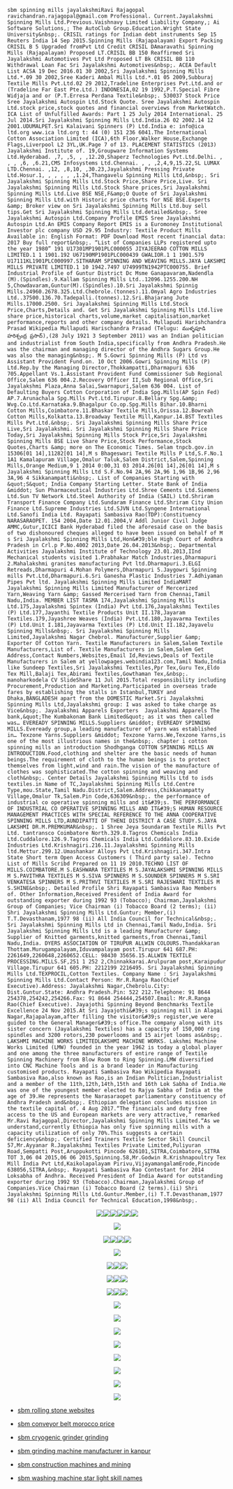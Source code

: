 
```
sbm spinning mills jayalakshmiRavi Rajagopal ravichandran.rajagopal@gmail.com Professional. Current.Jayalakshmi Spinning Mills Ltd.Previous.Vaishnavy Limited Liability Company,; Ai Software Solutions,; The AutoClub Group.Education.Wright State University&nbsp;. CRISIL ratings for Indian debt instruments Sep 15 Reuters India 14 Sep 2015.Spinning Mills (Rajapalayam) Export Packing CRISIL B 5 Upgraded fromPvt Ltd Credit CRISIL DAmaravathi Spinning Mills (Rajapalayam) Proposed LT.CRISIL BB 150 Reaffirmed Sri Jayalakshmi Automotives Pvt Ltd Proposed LT Bk CRISIL BB 110 Withdrawal Loan Fac Sri Jayalakshmi Automotives&nbsp;. ACEA Default List ACSA 19 Dec 2016.01 30 2002,Sri Jayalakshmi Spinning Mills Ltd.*.09 30 2002,Sree Kaderi Ambal Mills Ltd.*.01 05 2009,Subburaj Textile Mills Pvt.Ltd.02 29 2012,Tradeline Enterprises Pvt.Ltd.and or (Tradeline Far East Pte.Ltd.) INDONESIA,02 19 1992,P.T.Special Fibre Widjaja and or (P.T.Erresa Perdana Textile&nbsp;. 530037 Stock Price Sree Jayalakshmi Autospin Ltd.Stock Quote. Sree Jayalakshmi Autospin Ltd.stock price,stock quotes and financial overviews from MarketWatch. ICA List of Unfulfilled Awards: Part 1 25 July 2014 International. 25 Jul 2014.Sri Jayalakshmi Spinning Mills Ltd.India.26 02 2002.14 12 2001.UDUMALPET.Sri Kalaivani Spinners (P) Ltd.India e: info@ica ltd.org www.ica ltd.org t: 44 (0) 151 236 6041.The International Cotton Association Limited (ICA),6th Floor,Walker House,Exchange Flags,Liverpool L2 3YL,UK.Page 7 of 13. PLACEMENT STATISTICS (2013) Jayalakshmi Institute of. 19,Groupware Information Systems Ltd.Hyderabad. ,7, ,5, , ,12.20,Shaperz Technologies Pvt.Ltd.Delhi. , , , ,6, ,6.21,CMS Infosystems Ltd.Chennai. , , ,2,4,9,15.22,SL LUMAX LTD.Chennai. ,12, ,8,10, ,30.23,Jayalakshmi Pressing Private Ltd.Hosur.1, , , , , ,1.24,Thangavelu Spinning Mills Ltd,&nbsp;. Sri Jayalakshmi Spinning Mills Ltd.Stock Price,Share Price,Live. Sri Jayalakshmi Spinning Mills Ltd.Stock Share prices,Sri Jayalakshmi Spinning Mills Ltd.Live BSE NSE,F&amp;O Quote of Sri Jayalakshmi Spinning Mills Ltd.with Historic price charts for NSE BSE.Experts &amp; Broker view on Sri Jayalakshmi Spinning Mills Ltd.buy sell tips.Get Sri Jayalakshmi Spinning Mills Ltd.detailed&nbsp;. Sree Jayalakshmi Autospin Ltd.Company Profile EMIS Sree Jayalakshmi Autospin Ltd.An EMIS Company Report EMIS is a Euromoney Institutional Investor plc company USD 29.95 Industry: Textile Product Mills Available in: English Format: PDF Download Most recent financial data: 2017 Buy full report&nbsp;. “List of Companies LLPs registered upto the year 1980” 191 U17301MP1901PLC000055 JIYAJEERAO COTTON MILLS LIMITED.1 1 1901.192 U67190MP1901PLC000439 GWALIOR.1 1 1901.579 U17111KL1901PLC000997.SITHARAM SPINNING AND WEAVING MILLS.JAYA LAKSHMI MILLS PRIVATE LIMITED.1 10 1942.7497 U74999TN1942PTC000755. Brief Industrial Profile of Guntur District Dc Msme Ganapavaram,Nadendla (M).(Spindles).9.Kallam Spinning Mills Ltd..12096.1255.200.NH 5,Chowdavaram,Guntur(M).(Spindles).10.Sri Jayalakshmi Spinnig Mills.24960.2678.325.Ltd.Chebrole.(tonnes).11.Omyal Agro Industries Ltd..37500.136.70.Tadepalli.(tonnes).12.Sri.Bhajarang Jute Mills.17000.2500. Sri Jayalakshmi Spinning Mills Ltd.Stock Price,Charts,Details and. Get Sri Jayalakshmi Spinning Mills Ltd.live share price,historical charts,volume,market capitalisation,market performance,reports and other company details. Mullapudi Harishchandra Prasad Wikipedia Mullapudi Harischandra Prasad (Telugu: ముళ్ళపూడి హరిశ్చంద్ర ప్రసాద్),(28 July 1921 3 September 2011) was an Indian politician and industrialist from South India,specifically from Andhra Pradesh.He was the chairman and managing director of the Andhra Sugars Group.He was also the managing&nbsp;. M S.Gowri Spinning Mills (P) Ltd vs Assistant Provident Fund.on. 10 Oct 2006.Gowri Spinning Mills (P) Ltd.Rep.by the Managing Director,Thokkampatti,Dharmapuri 636 705.Appellant Vs.1.Assistant Provident Fund Commissioner Sub Regional Office,Salem 636 004.2.Recovery Officer II,Sub Regional Office,Sri Jayalakshmi Plaza,Anna Salai,Swarnapuri,Salem 636 004. List of Defaulting Buyers Cotton Corporation of India Spg.Mills(AP Spin Fed) AP.7.Arunachala Spg.Mills Pvt.Ltd.Tirupur.8.Bellary Spg.&amp; Wvg.Co.Ltd.Karnataka.9.Bhagalpur Co.op.Spg.Mills Bihar.10.Bharni Cotton Mills,Coimbatore.11.Bhaskar Textile Mills,Orissa.12.Bowreah Cotton Mills,Kolkatta.13.Broadway Textile Mill,Kanpur.14.BST Textiles Mills Pvt.Ltd.&nbsp;. Sri Jayalakshmi Spinning Mills Share Price Live,Sri Jayalakshmi. Sri Jayalakshmi Spinning Mills Share Price Today,Sri Jayalakshmi Spinning Mills Stock Price,Sri Jayalakshmi Spinning Mills BSE Live Share Price,Stock Performance,Stock Quotes,Charts &amp; more on The Economic Times. Selam tnpcb.gov.in 15306[01 14],11282[01 14],M s Bhageswari Textile Mills P Ltd,S.F.No.1 1A1 Kamalapuram Village,Omalur Taluk,Salem District,Salem,Spinning Mills,Orange Medium,9 1 2014 0:00,31 03 2014.26[01 14],26[01 14],M s Jayalakshmi Spinning Mills Ltd S.F.No.94 2A,96 2A,96 1,96 1B,96 2,96 3A,96 4 Sikkanampatti&nbsp;. List of Companies Starting with &quot;S&quot; India Company Starting Letter. State Bank of India &middot; Sun Pharmaceutical Industries Ltd.Shree Cements Ltd.Siemens Ltd.Sun TV Network Ltd.Steel Authority of India (SAIL) Ltd.Shriram Transport Finance Company Ltd.Sundaram Finance Ltd.Shriram City Union Finance Ltd.Supreme Industries Ltd.SJVN Ltd.Syngene International Ltd.Sanofi India Ltd. Rayapati Sambasiva Rao(TDP):Constituency NARASARAOPET. 154 2004,Date 12.01.2004,V Addl Junior Civil Judge AMMC,Gutur,ICICI Bank Hyderabad filed the aforesaid case on the basis of two dishonoured cheques alleged to have been issued on behalf of M s Sri Jayalakshmi Spinning Mills Ltd,Hon&#39;ble High Court of Andhra Pradesh in Crl.p P.No.4002 2013,Date 26.04.2013&nbsp;. Departmental Activities Jayalakshmi Institute of Technology 23.01.2013,IInd Mechanical students visited 1.Prabhakar Match Industries,Dharmapuri 2.Mahalakshmi granites manufacturing Pvt ltd.Dharmapuri.3.ELGI Retreads,Dharmapuri 4.Mohan Polymers,Dharmapuri 5.Jaygowri Spinning mills Pvt.Ltd,Dharmapuri.6.Sri Ganesha Plastic Industries 7.Adhiyaman Pipes Pvt ltd. Jayalakshmi Spinning Mills Limited IndiaMART Jayalakshmi Spinning Mills Limited Manufacturer of Mercerized Yarn,Weaving Yarn &amp; Gassed Mercerised Yarn from Chennai,Tamil Nadu,India. MEMBER LIST TASMA 174,Jayalakshmi Spinning Mills Ltd.175,Jayalakshmi Spintex (India) Pvt Ltd.176,Jayalakshmi Textiles (P) Ltd.177,Jayanthi Textile Products Unit II.178,Jayaram Textiles.179,Jayashree Weaves (India) Pvt.Ltd.180,Jayavarma Textiles (P) Ltd.Unit I.181,Jayavarma Textiles (P) Ltd.Unit II.182,Jayavelu Spinning Mills&nbsp;. Sri Jayalakshmi Spinning Mills Limited,Jayalakshmi Nagar Chebrol. Manufacturer,Supplier &amp; Exporter Of Cotton Yarn. Textile Manufacturers in Salem,Salem Textile Manufacturers,List of. Textile Manufacturers in Salem,Salem Get Address,Contact Numbers,Websites,Email Id,Reviews,Deals of Textile Manufacturers in Salem at yellowpages.webindia123.com,Tamil Nadu,India like Sundeep Textiles,Sri Jayalakshmi Textiles,Ppr Tex,Guru Tex,Eldo Tex Mill,Balaji Tex,Abirami Textiles,Gowthaman Tex,&nbsp;. manoharkodela CV SlideShare 11 Jul 2015.Total responsibility including Procurement,Production and Marketing.Participated in overseas trade fares by establishing the stalls in Istanbul,TUKEY and Dhaka,BANGLADESH apart from the DOMESTIC Market.Sri Jayalakshmi Spinning Mills Ltd,Jayalakshmi group: I was asked to take charge as Vice&nbsp;. Jayalakshmi Apparels Exporters  Jayalakshmi Apparels The bank,&quot;The Kumbakonam Bank Limited&quot; as it was then called was… EVEREADY SPINNING MILLS.Suppliers &middot; EVEREADY SPINNING MILLS.Eveready group,a leading manufacturer of yarn was established in… Texzone Yarns.Suppliers &middot; Texzone Yarns.We,Texzone Yarns,is one of the most illustrious names in the&nbsp;. chapter i cotton spinning mills an introduction Shodhganga COTTON SPINNING MILLS AN INTRODUCTION.Food,clothing and shelter are the basic needs of human beings.The requirement of cloth to the human beings is to protect themselves from light,wind and rain.The vision of the manufacture of clothes was sophisticated.The cotton spinning and weaving and cloth&nbsp;. Center Details Jayalakshmi Spinning Mills Ltd to isds textiles.in Name of TC,Jayalakshmi Spinning Mills Ltd.Centre Type,mou.State,Tamil Nadu.District,Salem.Address,Chikkanampatty Village,Omalur Tk,Salem.Pin Code,636309&nbsp;. the performance of industrial co operative spinning mills and it&#39;s. THE PERFORMANCE OF INDUSTRIAL CO OPERATIVE SPINNING MILLS AND IT&#39;S HUMAN RESOURCE MANAGEMENT PRACTICES WITH SPECIAL REFERENCE TO THE ANNA COOPERATIVE SPINNING MILLS LTD,AUNDIPATTI OF THENI DISTRICT A CASE STUDY.S.JAYA LAKSHMI DR.M.PREMKUMAR&nbsp;. 1 Shree Jeya Soundaram Textile Mills Pvt Ltd. tantransco Coimbatore North.329.8.Tagros Chemicals India Ltd.Cuddalore.126.9.Tagros Chemicals India Ltd.Cuddalore.83.10.Exide Industries Ltd.Krishnagiri.216.11.Jayalakshmi Spinning Mills ltd.Mettur.299.12.Umashankar Alloys Pvt Ltd.Krishnagiri.347.Intra State Short term Open Access Customers ( Third party sale). Techno List of Mills Scribd Prepared on 11 19 2010.TECHNO LIST OF MILLS.COIMBATORE.M S.EASHWARA TEXTILES M S.JAYALAKSHMI SPINNING MILLS M S.PAVITHRA TEXTILES M S.SIVA SPINNERS M S.SOUNDER SPINNERS M S.SRI VENKATESA SPINNERS M S.PRITHVI TEXTILES M S.SRI RAJESWARI TEXTILES M S.SHINE&nbsp;. Detailed Profile Shri Rayapati Sambasiva Rao Members of. Other Information,Received President of India Award for outstanding exporter during 1992 93 (Tobacco); Chairman,Jayalakshmi Group of Companies; Vice Chairman (i) Tobacco Board (2 terms); (ii) Shri Jayalakshmi Spinning Mills Ltd.Guntur; Member,(i) T.T.Devasthanam,1977 98 (ii) All India Council for Technical&nbsp;. Sri Jayalakshmi Spinning Mills Ltd in Chennai,Tamil Nadu,India. Sri Jayalakshmi Spinning Mills Ltd is a leading Manufacturer &amp; Supplier of Knitted garments,knitted garments,from Chennai,Tamil Nadu,India. DYERS ASSOCIATION OF TIRUPUR ALLWIN COLOURS.Thandakkaran Thottam.Murugampalayam,Iduvampalayam post.Tirupur 641 687.PH: 2261649,2260648,2260652.CELL: 98430 35656.15.ALLWIN TEXTILE PROCESSING.MILLS.SF,251 1 252 2,Chinnakkarai.Arulpuram post,Karaipudur Village.Tirupur 641 605.PH: 2212199 2216495. Sri Jayalakshmi Spinning Mills Ltd.TEXPROCIL,Cotton Textiles. Company Name : Sri Jayalakshmi Spinning Mills Ltd.Contact Person: Mr.R.Ranga Rao(Chief Executive).Address: Jayalakshmi Nagar,Chebrolu.City: Dist.Guntur.State: Andhra Pradesh.Pin: 522 212.Telephone: 91 8644 254378,254242,254266.Fax: 91 8644 254444,254507.Email: Mr.R.Ranga Rao(Chief Executive). Jayajothi Spinning Beyond Benchmarks Textile Excellence 24 Nov 2015.At Sri Jayajothi&#39;s spinning mill in Alagai Nagar,Rajapalayam,after filling the visitor&#39;s register,we were guided to the General Manager&#39;s office.The company along with its sister concern (Jayalakshmi Textiles) has a capacity of 150,000 ring spindles and 3200 rotors,230 powerlooms and 15 airjet looms as&nbsp;. LAKSHMI MACHINE WORKS LIMITEDLAKSHMI MACHINE WORKS. Lakshmi Machine Works Limited (LMW) founded in the year 1962 is today a global player and one among the three manufacturers of entire range of Textile Spinning Machinery from Blow Room to Ring Spinning.LMW diversified into CNC Machine Tools and is a brand leader in Manufacturing customised products. Rayapati Sambasiva Rao Wikipedia Rayapati Sambasiva Rao,also known as Rao,is an Indian Politician,Industrialist and a member of the 11th,12th,14th,15th and 16th Lok Sabha of India.He was one of the youngest member elected to Rajya Sabha of India at the age of 39.He represents the Narasaraopet parliamentary constituency of Andhra Pradesh and&nbsp;. Ethiopian delegation concludes mission in the textile capital of. 4 Aug 2017.“The financials and duty free access to the US and European markets are very attractive,” remarked Mr.Ravi Rajagopal,Director,Jayalakshmi Spinning Mills Limited.“As we understand,currently Ethiopia has only five spinning mills with a capacity utilization of only 70%.This suggests a certain deficiency&nbsp;. Certified Trainers Textile Sector Skill Council 57,Mr.Ayyanar R.Jayalakshmi Textiles Private Limited,Puliyuran Road,Sempatti Post,Aruppukotti Pincode 626101,SITRA,Coimbatore,SITRA TOT 3,06 04 2015,06 06 2015,Spinning.58,Mr.Godwin R.Krishnapoultry Tex Mill India Pvt Ltd,Kaikolapalayam Pirivu,VijayamangalamErode,Pincode 638056,SITRA,&nbsp;. Rayapati Sambasiva Rao Contestant for 2014 Loksabha of Andhra. Received President of India Award for outstanding exporter during 1992 93 (Tobacco).Chairman,Jayalakshmi Group of Companies.Vice Chairman (i) Tobacco Board (2 terms).(ii) Shri Jayalakshmi Spinning Mills Ltd.Guntur.Member,(i) T.T.Devasthanam,1977 98 (ii) All India Council for Technical Education,1998&nbsp;. 
```

<div align="center">
  
<a rel="nofollow" href="https://m.shibang-china.com?f=github&k=sbm+spinning+mills+jayalakshmi"><img src="https://static.shibang-china.com/en/l.png"></a><img src="https://static.shibang-china.com/en/hw.png"><a rel="nofollow" href="https://m.shibang-china.com/product/?f=github&k=sbm+spinning+mills+jayalakshmi"><img src="https://static.shibang-china.com/en/p.png"></a><a rel="nofollow" href="https://m.shibang-china.com/cases/?f=github&k=sbm+spinning+mills+jayalakshmi"><img src="https://static.shibang-china.com/en/c.png"></a><a rel="nofollow" href="https://m.shibang-china.com/news/?f=github&k=sbm+spinning+mills+jayalakshmi"><img src="https://static.shibang-china.com/en/n.png"></a><a rel="nofollow" href="https://m.shibang-china.com?f=github&k=sbm+spinning+mills+jayalakshmi"><img src="https://static.shibang-china.com/en/m.png"></a>

<a rel="nofollow" href="https://m.shibang-china.com/product/?f=github&k=sbm+spinning+mills+jayalakshmi"><img src="https://static.shibang-china.com/en/b.jpg"></a>
  
<a rel="nofollow" href="https://m.shibang-china.com/solution-aggregate.html?f=github&k=sbm+spinning+mills+jayalakshmi"><img src="https://static.shibang-china.com/en/a.jpg"></a><a rel="nofollow" href="https://m.shibang-china.com/solution-mine.html?f=github&k=sbm+spinning+mills+jayalakshmi"><img src="https://static.shibang-china.com/en/m.jpg"></a><a rel="nofollow" href="https://m.shibang-china.com/solution-mill.html?f=github&k=sbm+spinning+mills+jayalakshmi"><img src="https://static.shibang-china.com/en/g.jpg"></a><a rel="nofollow" href="https://m.shibang-china.com/solution-epc.html?f=github&k=sbm+spinning+mills+jayalakshmi"><img src="https://static.shibang-china.com/en/e.jpg"></a>

<a rel="nofollow" href="https://m.shibang-china.com/product/?f=github&k=sbm+spinning+mills+jayalakshmi"><img src="https://static.shibang-china.com/en/a-p.png"></a>

<a rel="nofollow" href="https://m.shibang-china.com/product/crusher/c6x.html?f=github&k=sbm+spinning+mills+jayalakshmi"><img src="https://static.shibang-china.com/en/j.jpg"></a><a rel="nofollow" href="https://m.shibang-china.com/product/crusher/ci5x.html?f=github&k=sbm+spinning+mills+jayalakshmi"><img src="https://static.shibang-china.com/en/i.jpg"></a><a rel="nofollow" href="https://m.shibang-china.com/product/crusher/hst.html?f=github&k=sbm+spinning+mills+jayalakshmi"><img src="https://static.shibang-china.com/en/c.jpg"></a>

<a rel="nofollow" href="https://m.shibang-china.com/product/mill/mtw.html?f=github&k=sbm+spinning+mills+jayalakshmi"><img src="https://static.shibang-china.com/en/mtw.jpg"></a><a rel="nofollow" href="https://m.shibang-china.com/product/mill/scm.html?f=github&k=sbm+spinning+mills+jayalakshmi"><img src="https://static.shibang-china.com/en/scm.jpg"></a><a rel="nofollow" href="https://m.shibang-china.com/product/mill/lm.html?f=github&k=sbm+spinning+mills+jayalakshmi"><img src="https://static.shibang-china.com/en/lm.jpg"></a>

<a rel="nofollow" href="https://m.shibang-china.com/product/sand/vsi6x.html?f=github&k=sbm+spinning+mills+jayalakshmi"><img src="https://static.shibang-china.com/en/6x.jpg"></a><a rel="nofollow" href="https://m.shibang-china.com/product/sand/vu.html?f=github&k=sbm+spinning+mills+jayalakshmi"><img src="https://static.shibang-china.com/en/vu.jpg"></a><a rel="nofollow" href="https://m.shibang-china.com/product/mobile/klun.html?f=github&k=sbm+spinning+mills+jayalakshmi"><img src="https://static.shibang-china.com/en/k.jpg"></a>

<a rel="nofollow" href="https://m.shibang-china.com/cases/?f=github&k=sbm+spinning+mills+jayalakshmi"><img src="https://static.shibang-china.com/en/case.png"></a>

<a rel="nofollow" href="https://m.shibang-china.com/cases/aggregate/202.html?f=github&k=sbm+spinning+mills+jayalakshmi"><img src="https://static.shibang-china.com/en/c-1.jpg"></a>

<a rel="nofollow" href="https://m.shibang-china.com/cases/aggregate/203.html?f=github&k=sbm+spinning+mills+jayalakshmi"><img src="https://static.shibang-china.com/en/c-2.jpg"></a>

<a rel="nofollow" href="https://m.shibang-china.com/cases/mill/123.html?f=github&k=sbm+spinning+mills+jayalakshmi"><img src="https://static.shibang-china.com/en/c-3.jpg"></a>

<a rel="nofollow" href="https://m.shibang-china.com/contact_us.html?f=github&k=sbm+spinning+mills+jayalakshmi"><img src="https://static.shibang-china.com/en/contact.png"></a>

<a rel="nofollow" href="https://swt.shibang-china.com/?f=github&k=sbm+spinning+mills+jayalakshmi"><img src="https://static.shibang-china.com/en/chat.png"></a>

<a rel="nofollow" href="https://whatsapp.shibangsoft.com/WhatsApp.php?f=github&k=sbm+spinning+mills+jayalakshmi"><img src="https://static.shibang-china.com/en/whatsapp.png"></a>

<a rel="nofollow" href="https://m.shibang-china.com/?f=github&k=sbm+spinning+mills+jayalakshmi"><img src="https://static.shibang-china.com/en/website.png"></a>

</div>


* [sbm rolling stone websites](sbm%20rolling%20stone%20websites.md)

* [sbm conveyor belt morocco price](sbm%20conveyor%20belt%20morocco%20price.md)

* [sbm cryogenic grinder grinding](sbm%20cryogenic%20grinder%20grinding.md)

* [sbm grinding machine manufacturer in kanpur](sbm%20grinding%20machine%20manufacturer%20in%20kanpur.md)

* [sbm construction machines and mining](sbm%20construction%20machines%20and%20mining.md)

* [sbm washing machine star light skill names](sbm%20washing%20machine%20star%20light%20skill%20names.md)